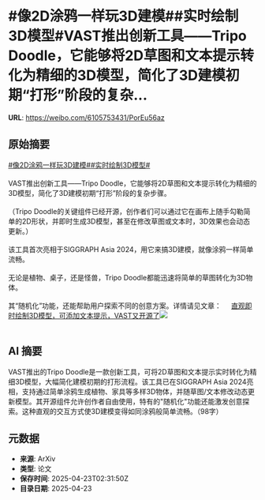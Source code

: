 # #像2D涂鸦一样玩3D建模##实时绘制3D模型#VAST推出创新工具——Tripo Doodle，它能够将2D草图和文本提示转化为精细的3D模型，简化了3D建模初期“打形”阶段的复杂...

**URL**: https://weibo.com/6105753431/PorEu56az

## 原始摘要

<a href="https://m.weibo.cn/search?containerid=231522type%3D1%26t%3D10%26q%3D%23%E5%83%8F2D%E6%B6%82%E9%B8%A6%E4%B8%80%E6%A0%B7%E7%8E%A93D%E5%BB%BA%E6%A8%A1%23&amp;extparam=%23%E5%83%8F2D%E6%B6%82%E9%B8%A6%E4%B8%80%E6%A0%B7%E7%8E%A93D%E5%BB%BA%E6%A8%A1%23" data-hide=""><span class="surl-text">#像2D涂鸦一样玩3D建模#</span></a><a href="https://m.weibo.cn/search?containerid=231522type%3D1%26t%3D10%26q%3D%23%E5%AE%9E%E6%97%B6%E7%BB%98%E5%88%B63D%E6%A8%A1%E5%9E%8B%23&amp;extparam=%23%E5%AE%9E%E6%97%B6%E7%BB%98%E5%88%B63D%E6%A8%A1%E5%9E%8B%23" data-hide=""><span class="surl-text">#实时绘制3D模型#</span></a><br><br>VAST推出创新工具——Tripo Doodle，它能够将2D草图和文本提示转化为精细的3D模型，简化了3D建模初期“打形”阶段的复杂步骤。<br><br>（Tripo Doodle的关键组件已经开源，创作者们可以通过它在画布上随手勾勒简单的2D形状，并即时生成3D模型，甚至在修改草图或文本时，3D效果也会动态更新。）<br><br>该工具首次亮相于SIGGRAPH Asia 2024，用它来搞3D建模，就像涂鸦一样简单流畅。<br><br>无论是植物、桌子，还是怪兽，Tripo Doodle都能迅速将简单的草图转化为3D物体。<br><br>其“随机化”功能，还能帮助用户探索不同的创意方案。详情请见文章： <a href="https://weibo.com/ttarticle/p/show?id=2309405158261698724018" data-hide=""><span class="url-icon"><img style="width: 1rem;height: 1rem" src="https://h5.sinaimg.cn/upload/2015/09/25/3/timeline_card_small_article_default.png" referrerpolicy="no-referrer"></span><span class="surl-text">直观即时绘制3D模型，可添加文本提示，VAST又开源了</span></a><img style="" src="https://tvax2.sinaimg.cn/large/006Fd7o3gy1i0pn9xdzhgj30m40cgaat.jpg" referrerpolicy="no-referrer"><br><br>

## AI 摘要

VAST推出的Tripo Doodle是一款创新工具，可将2D草图和文本提示实时转化为精细3D模型，大幅简化建模初期的打形流程。该工具已在SIGGRAPH Asia 2024亮相，支持通过简单涂鸦生成植物、家具等多样3D物体，并随草图/文本修改动态更新模型。其开源组件允许创作者自由使用，特有的"随机化"功能还能激发创意探索。这种直观的交互方式使3D建模变得如同涂鸦般简单流畅。（98字）

## 元数据

- **来源**: ArXiv
- **类型**: 论文
- **保存时间**: 2025-04-23T02:31:50Z
- **目录日期**: 2025-04-23
